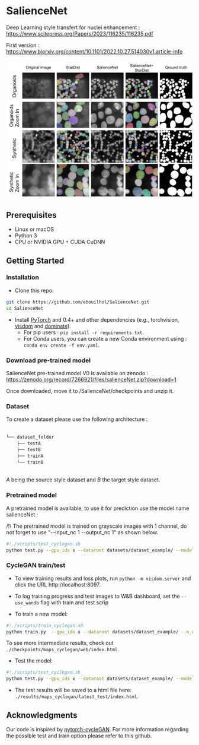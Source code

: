 # SalienceNet

Deep Learning style transfert for nuclei enhancement : https://www.scitepress.org/Papers/2023/116235/116235.pdf

First version : https://www.biorxiv.org/content/10.1101/2022.10.27.514030v1.article-info

![alt text](figure_results.png)

## Prerequisites
- Linux or macOS
- Python 3
- CPU or NVIDIA GPU + CUDA CuDNN

## Getting Started
### Installation

- Clone this repo:
```bash
git clone https://github.com/ebouilhol/SalienceNet.git
cd SalienceNet
```

- Install [PyTorch](http://pytorch.org) and 0.4+ and other dependencies (e.g., torchvision, [visdom](https://github.com/facebookresearch/visdom) and [dominate](https://github.com/Knio/dominate)).
  - For pip users :
  `pip install -r requirements.txt`.
  - For Conda users, you can create a new Conda environment using :
  `conda env create -f env.yaml`.


### Download pre-trained model
SalienceNet pre-trained model V0 is available on zenodo :
https://zenodo.org/record/7266921/files/salienceNet.zip?download=1

Once downloaded, move it to /SalienceNet/checkpoints and unzip it.

### Dataset
To create a dataset please use the following architecture : 
```bash

└── dataset_folder
    ├── testA
    ├── testB
    ├── trainA
    └── trainB
    
```
*A* being the source style dataset and *B* the target style dataset.

### Pretrained model
A pretrained model is available, to use it for prediction use the model name salienceNet :

/!\ The pretrained model is trained on grayscale images with 1 channel, do not forget to use "--input_nc 1 --output_nc 1" as shown below.

```bash
#!./scripts/test_cyclegan.sh
python test.py --gpu_ids x --dataroot datasets/dataset_example/ --model cycle_gan --input_nc 1 --output_nc 1 --name salienceNet

```

### CycleGAN train/test

- To view training results and loss plots, run `python -m visdom.server` and click the URL http://localhost:8097.
- To log training progress and test images to W&B dashboard, set the `--use_wandb` flag with train and test scrip


- To train a new model:
```bash
#!./scripts/train_cyclegan.sh
python train.py  --gpu_ids x --dataroot datasets/dataset_example/ --n_epochs xxx  --model cycle_gan --gan_mode LSSSIMGRAD --name modelname --wcrit1 0.2 --wcrit2 0.2 --wcrit3 0.6
```
To see more intermediate results, check out `./checkpoints/maps_cyclegan/web/index.html`.
- Test the model:
```bash
#!./scripts/test_cyclegan.sh
python test.py --gpu_ids x --dataroot datasets/dataset_example/ --model cycle_gan --name modelname

```
- The test results will be saved to a html file here: `./results/maps_cyclegan/latest_test/index.html`.




## Acknowledgments
Our code is inspired by [pytorch-cycleGAN](https://github.com/junyanz/pytorch-CycleGAN-and-pix2pix).
For more information regarding the possible test and train option please refer to this github.

